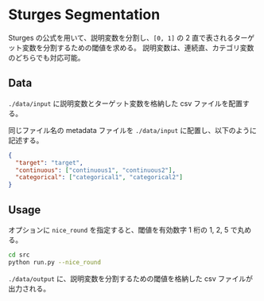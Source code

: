 # Sturges Segmentation

Sturges の公式を用いて、説明変数を分割し、`[0, 1]` の 2 直で表されるターゲット変数を分割するための閾値を求める。
説明変数は、連続直、カテゴリ変数のどちらでも対応可能。

## Data

`./data/input` に説明変数とターゲット変数を格納した csv ファイルを配置する。

同じファイル名の metadata ファイルを `./data/input` に配置し、以下のように記述する。

```json
{
  "target": "target",
  "continuous": ["continuous1", "continuous2"],
  "categorical": ["categorical1", "categorical2"]
}
```

## Usage

オプションに `nice_round` を指定すると、閾値を有効数字 1 桁の 1, 2, 5 で丸める。

```bash
cd src
python run.py --nice_round
```

`./data/output` に、説明変数を分割するための閾値を格納した csv ファイルが出力される。
